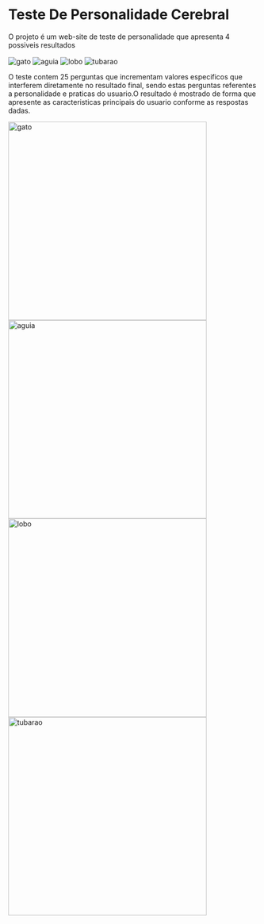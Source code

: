 # Teste De Personalidade Cerebral



<p>O projeto é um web-site de teste de personalidade que apresenta 4 possiveis resultados<p>

<div display="inline">
 <img align="center" alt="gato" src="https://user-images.githubusercontent.com/126777966/227591422-2ed95228-c729-49b2-a2ea-e7dda3a3344d.png">
  <img align="center" alt="aguia" src="https://user-images.githubusercontent.com/126777966/227590440-8bae6dd6-c488-4b1f-b484-7aaff82761c4.png">
   <img align="center" alt="lobo" src="https://user-images.githubusercontent.com/126777966/227590514-5419b5e1-e04a-4bfd-9c90-1a35cb8cfe2d.png">
    <img align="center" alt="tubarao" src="https://user-images.githubusercontent.com/126777966/227590569-7fec69b6-7e07-4183-9ba1-abfde1366f07.png">
</div>

<p>O teste contem 25 perguntas que incrementam valores especificos que interferem diretamente no resultado final, sendo estas perguntas referentes a personalidade e praticas do usuario.</p<

<p>O resultado é mostrado de forma que apresente as caracteristicas principais do usuario conforme as respostas dadas.</p>

<div display="grid" gap="2rem">
 <img  gap="1rem" align="center" alt="gato" width="400px" heigt="314px" src="https://github.com/BernardoSsilva/TesteDePreferenciaCerebral/assets/126777966/fb198560-8044-4d8f-b9e6-874110de7415">
 <img gap="1rem" align="center" alt="aguia" width="400px" heigt="314px" src="![1](https://github.com/BernardoSsilva/TesteDePreferenciaCerebral/assets/126777966/21cf8a3c-4642-43dd-b59e-eb7498de3d87)
">
<img gap="1rem" align="center" alt="lobo" width="400px" heigt="314px" src="![4](https://github.com/BernardoSsilva/TesteDePreferenciaCerebral/assets/126777966/6469c391-0060-48e7-bca1-bb53fca59b2b)
">
<img gap="1rem" align="center" alt="tubarao" width="400px" heigt="314px" src="![3](https://github.com/BernardoSsilva/TesteDePreferenciaCerebral/assets/126777966/94493df8-4d0d-430a-ae8f-052b0d0dc85d)
">
</div>
